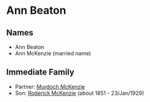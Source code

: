 ﻿---
layout: person
subject_key: i23061759
permalink: /people/i23061759
---

# Ann Beaton

## Names

* Ann Beaton
* Ann McKenzie (married name)

## Immediate Family

* Partner: [Murdoch McKenzie](./@1568232@-murdoch-mckenzie-b-d.md)
* Son: [Roderick McKenzie](./@76793596@-roderick-mckenzie-b1851-d1929-1-23.md) (about 1851 - 23/Jan/1929)


